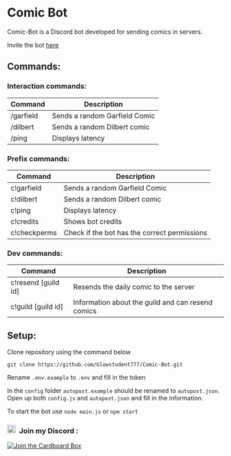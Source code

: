 # Comic Bot
Comic-Bot is a Discord bot developed for sending comics in servers.

Invite the bot [here](https://discord.com/api/oauth2/authorize?client_id=971461458854572062&permissions=139586825280&scope=bot%20applications.commands)
  
## Commands:
### Interaction commands:
| Command  | Description |
| --- | --- |
| /garfield  | Sends a random Garfield Comic  |
| /dilbert | Sends a random Dilbert comic |
| /ping  | Displays latency  |

### Prefix commands:
| Command  | Description |
| --- | --- |
| c!garfield  | Sends a random Garfield Comic  |
| c!dilbert | Sends a random Dilbert comic |
| c!ping  | Displays latency  |
| c!credits | Shows bot credits |
| c!checkperms | Check if the bot has the correct permissions |

### Dev commands:
| Command  | Description |
| --- | --- |
| c!resend [guild id]  | Resends the daily comic to the server  |
| c!guild [guild id] | Information about the guild and can resend comics  |

## Setup:
Clone repository using the command below
```
git clone https://github.com/Glowstudent777/Comic-Bot.git
```

Rename `.env.example` to `.env` and fill in the token

In the `config` folder `autopost.example` should be renamed to `autopost.json`. Open up both `config.js` and `autopost.json` and fill in the information.

To start the bot use `node main.js` or `npm start`

### <img src="https://discord.com/assets/3437c10597c1526c3dbd98c737c2bcae.svg" width="20" height="20"/> &nbsp;Join my Discord :
[![Join the Cardboard Box](https://inv.wtf/widget/glow)](https://inv.wtf/glow)
